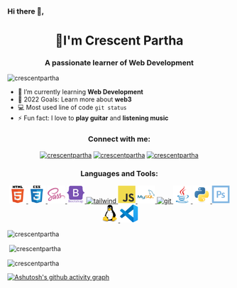 ### Hi there 👋,


<h1 align="center">👋I'm Crescent Partha</h1>
<h3 align="center">A passionate learner of Web Development</h3>

<p align="left"> <img src="https://komarev.com/ghpvc/?username=crescentpartha&label=Profile%20views&color=0e75b6&style=flat" alt="crescentpartha" /> </p>

- 🌱 I’m currently learning **Web Development**
- 🥅 2022 Goals: Learn more about **web3**
- 💻 Most used line of code `git status`
- ⚡ Fun fact: I love to **play guitar** and **listening music**

<h3 align="center">Connect with me:</h3>
<p align="center">
<a href="https://www.linkedin.com/in/crescent-deb-nath-partha/" target="blank"><img align="center" src="https://raw.githubusercontent.com/rahuldkjain/github-profile-readme-generator/master/src/images/icons/Social/linked-in-alt.svg" alt="crescentpartha" height="30" width="40" /></a>
<a href="https://www.facebook.com/crescentdebnath.partha.3/" target="blank"><img align="center" src="https://raw.githubusercontent.com/rahuldkjain/github-profile-readme-generator/master/src/images/icons/Social/facebook.svg" alt="crescentpartha" height="30" width="40" /></a>
<a href="https://www.instagram.com/crescentpartha/" target="blank"><img align="center" src="https://raw.githubusercontent.com/rahuldkjain/github-profile-readme-generator/master/src/images/icons/Social/instagram.svg" alt="crescentpartha" height="30" width="40" /></a>
</p>


<h3 align="center">Languages and Tools:</h3>
<p align="center"> 
<a href="https://www.w3.org/html/" target="_blank" rel="noreferrer"> <img src="https://raw.githubusercontent.com/devicons/devicon/master/icons/html5/html5-original-wordmark.svg" alt="html5" width="40" height="40"/> </a> 
<a href="https://www.w3schools.com/css/" target="_blank" rel="noreferrer"> <img src="https://raw.githubusercontent.com/devicons/devicon/master/icons/css3/css3-original-wordmark.svg" alt="css3" width="40" height="40"/> </a>  
<a href="https://sass-lang.com" target="_blank" rel="noreferrer"> <img src="https://raw.githubusercontent.com/devicons/devicon/master/icons/sass/sass-original.svg" alt="sass" width="40" height="40"/> </a> 
<a href="https://getbootstrap.com" target="_blank" rel="noreferrer"> <img src="https://raw.githubusercontent.com/devicons/devicon/master/icons/bootstrap/bootstrap-plain-wordmark.svg" alt="bootstrap" width="40" height="40"/> </a>
<a href="https://tailwindcss.com/" target="_blank" rel="noreferrer"> <img src="https://www.vectorlogo.zone/logos/tailwindcss/tailwindcss-icon.svg" alt="tailwind" width="40" height="40"/> </a> 
<a href="https://developer.mozilla.org/en-US/docs/Web/JavaScript" target="_blank" rel="noreferrer"> <img src="https://raw.githubusercontent.com/devicons/devicon/master/icons/javascript/javascript-original.svg" alt="javascript" width="40" height="40"/> </a> 
<a href="https://www.mysql.com/" target="_blank" rel="noreferrer"> <img src="https://raw.githubusercontent.com/devicons/devicon/master/icons/mysql/mysql-original-wordmark.svg" alt="mysql" width="40" height="40"/> </a> 
<a href="https://git-scm.com/" target="_blank" rel="noreferrer"> <img src="https://www.vectorlogo.zone/logos/git-scm/git-scm-icon.svg" alt="git" width="40" height="40"/> </a> 
<a href="https://www.java.com" target="_blank" rel="noreferrer"> <img src="https://raw.githubusercontent.com/devicons/devicon/master/icons/java/java-original.svg" alt="java" width="40" height="40"/> </a> 
<a href="https://www.python.org" target="_blank" rel="noreferrer"> <img src="https://raw.githubusercontent.com/devicons/devicon/master/icons/python/python-original.svg" alt="python" width="40" height="40"/> </a> 
<a href="https://www.photoshop.com/en" target="_blank" rel="noreferrer"> <img src="https://raw.githubusercontent.com/devicons/devicon/master/icons/photoshop/photoshop-line.svg" alt="photoshop" width="40" height="40"/> </a> 
<a href="https://www.linux.org/" target="_blank" rel="noreferrer"> <img src="https://raw.githubusercontent.com/devicons/devicon/master/icons/linux/linux-original.svg" alt="linux" width="40" height="40"/> </a> 
<a href="https://code.visualstudio.com/" target="_blank"><img  alt="Visual Studio Code" width="40" src="https://raw.githubusercontent.com/github/explore/80688e429a7d4ef2fca1e82350fe8e3517d3494d/topics/visual-studio-code/visual-studio-code.png"/></a>

</p>

<p><img align="center" src="https://github-readme-stats.vercel.app/api/top-langs?username=crescentpartha&show_icons=true&locale=en&layout=compact&theme=radical" alt="crescentpartha"/></p>

<p>&nbsp;<img align="center" src="https://github-readme-stats.vercel.app/api?username=crescentpartha&show_icons=true&locale=en&theme=radical" alt="crescentpartha" /></p>

<p><img align="center" src="https://github-readme-streak-stats.herokuapp.com/?user=crescentpartha&theme=radical" alt="crescentpartha" /></p>


[![Ashutosh's github activity graph](https://activity-graph.herokuapp.com/graph?username=crescentpartha&theme=react-dark)](https://github.com/crescentpartha/github-readme-activity-graph)


